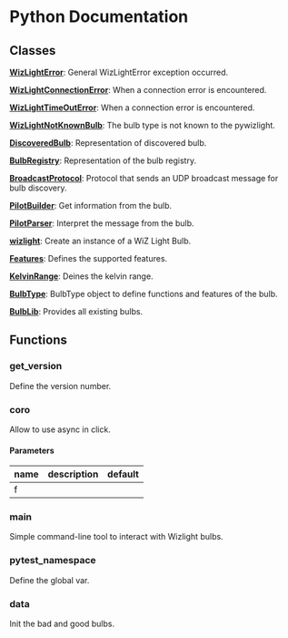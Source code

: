 # Python Documentation

## Classes

**[WizLightError](WizLightError.md)**: General WizLightError exception occurred. 

**[WizLightConnectionError](WizLightConnectionError.md)**: When a connection error is encountered. 

**[WizLightTimeOutError](WizLightTimeOutError.md)**: When a connection error is encountered. 

**[WizLightNotKnownBulb](WizLightNotKnownBulb.md)**: The bulb type is not known to the pywizlight. 

**[DiscoveredBulb](DiscoveredBulb.md)**: Representation of discovered bulb. 

**[BulbRegistry](BulbRegistry.md)**: Representation of the bulb registry. 

**[BroadcastProtocol](BroadcastProtocol.md)**: Protocol that sends an UDP broadcast message for bulb discovery. 

**[PilotBuilder](PilotBuilder.md)**: Get information from the bulb. 

**[PilotParser](PilotParser.md)**: Interpret the message from the bulb. 

**[wizlight](wizlight.md)**: Create an instance of a WiZ Light Bulb. 

**[Features](Features.md)**: Defines the supported features. 

**[KelvinRange](KelvinRange.md)**: Deines the kelvin range. 

**[BulbType](BulbType.md)**: BulbType object to define functions and features of the bulb. 

**[BulbLib](BulbLib.md)**: Provides all existing bulbs. 


## Functions

### get_version


Define the version number. 




### coro


Allow to use async in click. 
#### Parameters
name | description | default
--- | --- | ---
f |  | 





### main


Simple command-line tool to interact with Wizlight bulbs. 




### pytest_namespace


Define the global var. 




### data


Init the bad and good bulbs. 



